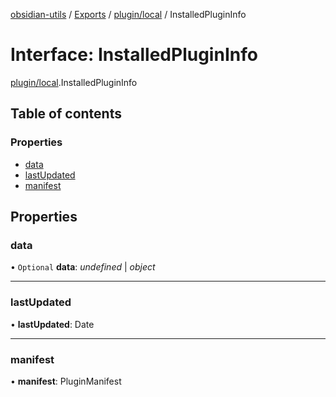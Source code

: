 [obsidian-utils](../README.md) / [Exports](../modules.md) / [plugin/local](../modules/plugin_local.md) / InstalledPluginInfo

# Interface: InstalledPluginInfo

[plugin/local](../modules/plugin_local.md).InstalledPluginInfo

## Table of contents

### Properties

- [data](plugin_local.installedplugininfo.md#data)
- [lastUpdated](plugin_local.installedplugininfo.md#lastupdated)
- [manifest](plugin_local.installedplugininfo.md#manifest)

## Properties

### data

• `Optional` **data**: *undefined* \| *object*

___

### lastUpdated

• **lastUpdated**: Date

___

### manifest

• **manifest**: PluginManifest
